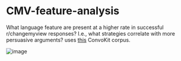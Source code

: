 # CMV-feature-analysis

What language feature are present at a higher rate in successful r/changemyview responses? I.e., what strategies correlate with more persuasive arguments? uses [this](https://convokit.cornell.edu/documentation/winning.html) ConvoKit corpus. 

![image](https://github.com/user-attachments/assets/bab1d21d-3d57-4760-b3c5-7f30240c3b7d)
